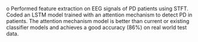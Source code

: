 o	Performed feature extraction on EEG signals of PD patients using STFT. Coded an LSTM model trained with an attention mechanism to detect PD in patients. The attention mechanism model is better than current or existing classifier models and achieves a good accuracy (86%) on real world test data.
